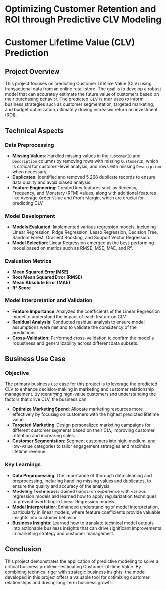 # Optimizing Customer Retention and ROI through Predictive CLV Modeling 

# Customer Lifetime Value (CLV) Prediction

## Project Overview

This project focuses on predicting Customer Lifetime Value (CLV) using transactional data from an online retail store. The goal is to develop a robust model that can accurately estimate the future value of customers based on their purchasing behavior. The predicted CLV is then used to inform business strategies such as customer segmentation, targeted marketing, and budget optimization, ultimately driving increased return on investment (ROI).

## Technical Aspects

### Data Preprocessing
- **Missing Values**: Handled missing values in the `CustomerID` and `Description` columns by removing rows with missing `CustomerID`, which is critical for customer-level analysis, and rows with missing `Description` when necessary.
- **Duplicates**: Identified and removed 5,268 duplicate records to ensure data quality and avoid biased analysis.
- **Feature Engineering**: Created key features such as Recency, Frequency, and Monetary (RFM) values, along with additional features like Average Order Value and Profit Margin, which are crucial for predicting CLV.

### Model Development
- **Models Evaluated**: Implemented various regression models, including Linear Regression, Ridge Regression, Lasso Regression, Decision Tree, Random Forest, Gradient Boosting, and Support Vector Regression.
- **Model Selection**: Linear Regression emerged as the best-performing model based on metrics such as RMSE, MSE, MAE, and R².

### Evaluation Metrics
- **Mean Squared Error (MSE)**
- **Root Mean Squared Error (RMSE)**
- **Mean Absolute Error (MAE)**
- **R² Score**

### Model Interpretation and Validation
- **Feature Importance**: Analyzed the coefficients of the Linear Regression model to understand the impact of each feature on CLV.
- **Residual Analysis**: Conducted residual analysis to ensure model assumptions were met and to validate the consistency of the predictions.
- **Cross-Validation**: Performed cross-validation to confirm the model's robustness and generalizability across different data subsets.

## Business Use Case

### Objective
The primary business use case for this project is to leverage the predicted CLV to enhance decision-making in marketing and customer relationship management. By identifying high-value customers and understanding the factors that drive CLV, the business can:

- **Optimize Marketing Spend**: Allocate marketing resources more effectively by focusing on customers with the highest predicted lifetime value.
- **Targeted Marketing**: Design personalized marketing campaigns for different customer segments based on their CLV, improving customer retention and increasing sales.
- **Customer Segmentation**: Segment customers into high, medium, and low-value categories to tailor engagement strategies and maximize lifetime revenue.

### Key Learnings
- **Data Preprocessing**: The importance of thorough data cleaning and preprocessing, including handling missing values and duplicates, to ensure the quality and accuracy of the analysis.
- **Modeling Techniques**: Gained hands-on experience with various regression models and learned how to apply regularization techniques to prevent overfitting in Linear Regression models.
- **Model Interpretation**: Enhanced understanding of model interpretation, particularly in linear models, where feature coefficients provide valuable insights into customer behavior.
- **Business Insights**: Learned how to translate technical model outputs into actionable business insights that can drive significant improvements in marketing strategy and customer management.

## Conclusion
This project demonstrates the application of predictive modeling to solve a critical business problem—estimating Customer Lifetime Value. By combining technical rigor with strategic business insights, the model developed in this project offers a valuable tool for optimizing customer relationships and driving long-term business growth.
